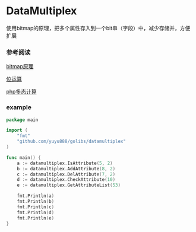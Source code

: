 
# DataMultiplex 

 使用bitmap的原理，把多个属性存入到一个bit串（字段）中，减少存储并，方便扩展

 ### 参考阅读

[bitmap原理](https://yuyu888.github.io/posts/2020/12/28/bitmap%E5%8E%9F%E7%90%86.html)

[位运算](https://yuyu888.github.io/posts/2020/12/31/%E4%BD%8D%E8%BF%90%E7%AE%97.html)

[php多态计算](https://yuyu888.github.io/posts/2020/12/22/php%E5%A4%9A%E6%80%81%E8%AE%A1%E7%AE%97.html)

### example

````go
package main

import (
	"fmt"
	"github.com/yuyu888/golibs/datamultiplex"
)

func main() {
	a := datamultiplex.IsAttribute(5, 2)
	b := datamultiplex.AddAttribute(8, 2)
	c := datamultiplex.DelAttribute(7, 2)
	d := datamultiplex.CheckAttribute(10)
	e := datamultiplex.GetAttributeList(53)

	fmt.Println(a)
	fmt.Println(b)
	fmt.Println(c)
	fmt.Println(d)
	fmt.Println(e)
}
````